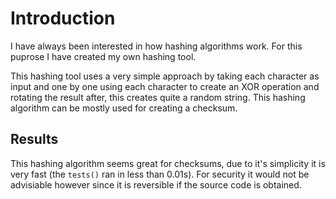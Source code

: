 # Introduction

I have always been interested in how hashing algorithms work. For this puprose I have created my own hashing tool.

This hashing tool uses a very simple approach by taking each character as input and one by one using each character to create an XOR operation and rotating the result after, this creates quite a random string. This hashing algorithm can be mostly used for creating a checksum.

## Results

This hashing algorithm seems great for checksums, due to it's simplicity it is very fast (the `tests()` ran in less than 0.01s). For security it would not be advisiable however since it is reversible if the source code is obtained.
